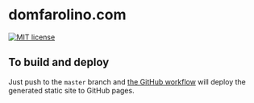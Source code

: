 # domfarolino.com

[![MIT license](http://img.shields.io/badge/license-MIT-brightgreen.svg)](http://opensource.org/licenses/MIT)

## To build and deploy

Just push to the `master` branch and [the GitHub
workflow](https://github.com/domfarolino/domfarolino.github.io/tree/develop/.github/workflows/workflow.yml)
will deploy the generated static site to GitHub pages.
